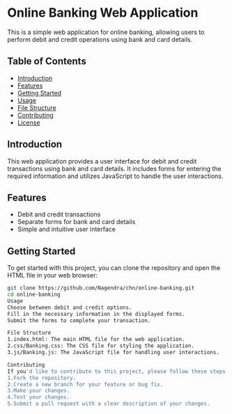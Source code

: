 # Online Banking Web Application

This is a simple web application for online banking, allowing users to perform debit and credit operations using bank and card details.

## Table of Contents

- [Introduction](#introduction)
- [Features](#features)
- [Getting Started](#getting-started)
- [Usage](#usage)
- [File Structure](#file-structure)
- [Contributing](#contributing)
- [License](#license)

## Introduction

This web application provides a user interface for debit and credit transactions using bank and card details. It includes forms for entering the required information and utilizes JavaScript to handle the user interactions.

## Features

- Debit and credit transactions
- Separate forms for bank and card details
- Simple and intuitive user interface

## Getting Started

To get started with this project, you can clone the repository and open the HTML file in your web browser:

```bash
git clone https://github.com/Nagendra/chn/online-banking.git
cd online-banking
Usage
Choose between debit and credit options.
Fill in the necessary information in the displayed forms.
Submit the forms to complete your transaction.

File Structure
1.index.html: The main HTML file for the web application.
2.css/Banking.css: The CSS file for styling the application.
3.js/Banking.js: The JavaScript file for handling user interactions.

Contributing
If you'd like to contribute to this project, please follow these steps:
1.Fork the repository.
2.Create a new branch for your feature or bug fix.
3.Make your changes.
4.Test your changes.
5.Submit a pull request with a clear description of your changes.